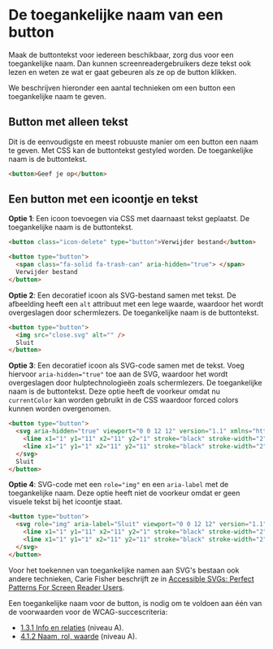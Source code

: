 <!-- @license CC0-1.0 -->

# De toegankelijke naam van een button

Maak de buttontekst voor iedereen beschikbaar, zorg dus voor een toegankelijke naam. Dan kunnen screenreadergebruikers deze tekst ook lezen en weten ze wat er gaat gebeuren als ze op de button klikken.

We beschrijven hieronder een aantal technieken om een button een toegankelijke naam te geven.

## Button met alleen tekst

Dit is de eenvoudigste en meest robuuste manier om een button een naam te geven. Met CSS kan de buttontekst gestyled worden. De toegankelijke naam is de buttontekst.

```html
<button>Geef je op</button>
```

## Een button met een icoontje en tekst

**Optie 1**: Een icoon toevoegen via CSS met daarnaast tekst geplaatst. De toegankelijke naam is de buttontekst.

```html
<button class="icon-delete" type="button">Verwijder bestand</button>
```

```html
<button type="button">
  <span class="fa-solid fa-trash-can" aria-hidden="true"> </span>
  Verwijder bestand
</button>
```

**Optie 2**: Een decoratief icoon als SVG-bestand samen met tekst. De afbeelding heeft een `alt` attribuut met een lege waarde, waardoor het wordt overgeslagen door schermlezers. De toegankelijke naam is de buttontekst.

```html
<button type="button">
  <img src="close.svg" alt="" />
  Sluit
</button>
```

**Optie 3**: Een decoratief icoon als SVG-code samen met de tekst. Voeg hiervoor `aria-hidden="true"` toe aan de SVG, waardoor het wordt overgeslagen door hulptechnologieën zoals schermlezers. De toegankelijke naam is de buttontekst.
Deze optie heeft de voorkeur omdat nu `currentColor` kan worden gebruikt in de CSS waardoor forced colors kunnen worden overgenomen.

```html
<button type="button">
  <svg aria-hidden="true" viewport="0 0 12 12" version="1.1" xmlns="http://www.w3.org/2000/svg">
    <line x1="1" y1="11" x2="11" y2="1" stroke="black" stroke-width="2"></line>
    <line x1="1" y1="1" x2="11" y2="11" stroke="black" stroke-width="2"></line>
  </svg>
  Sluit
</button>
```

**Optie 4**: SVG-code met een `role="img"` en een `aria-label` met de toegankelijke naam.
Deze optie heeft niet de voorkeur omdat er geen visuele tekst bij het icoontje staat.

```html
<button type="button">
  <svg role="img" aria-label="Sluit" viewport="0 0 12 12" version="1.1" xmlns="http://www.w3.org/2000/svg">
    <line x1="1" y1="11" x2="11" y2="1" stroke="black" stroke-width="2"></line>
    <line x1="1" y1="1" x2="11" y2="11" stroke="black" stroke-width="2"></line>
  </svg>
</button>
```

Voor het toekennen van toegankelijke namen aan SVG's bestaan ook andere technieken, Carie Fisher beschrijft ze in [<span lang="en">Accessible SVGs: Perfect Patterns For Screen Reader Users</span>](https://www.smashingmagazine.com/2021/05/accessible-svg-patterns-comparison/).

Een toegankelijke naam voor de button, is nodig om te voldoen aan één van de voorwaarden voor de WCAG-succescriteria:

- [1.3.1 Info en relaties](/wcag/1.3.1) (niveau A).
- [4.1.2 Naam, rol, waarde](/wcag/4.1.2) (niveau A).
